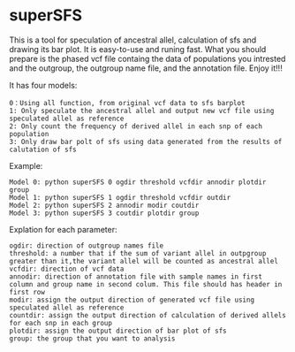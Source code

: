 # superSFS
This is a tool for speculation of ancestral allel, calculation of sfs and drawing its bar plot. It is easy-to-use and runing fast. What you should prepare is the phased vcf file containg the data of populations you intrested and the outgroup, the outgroup name file, and the annotation file. Enjoy it!!!

It has four models:

    0：Using all function, from original vcf data to sfs barplot
    1: Only speculate the ancestral allel and output new vcf file using speculated allel as reference
    2: Only count the frequency of derived allel in each snp of each population
    3: Only draw bar polt of sfs using data generated from the results of calutation of sfs

Example:

    Model 0: python superSFS 0 ogdir threshold vcfdir annodir plotdir group
    Model 1: python superSFS 1 ogdir threshold vcfdir outdir
    Model 2: python superSFS 2 annodir modir coutdir
    Model 3: python superSFS 3 coutdir plotdir group

Explation for each parameter:

    ogdir: direction of outgroup names file
    threshold: a number that if the sum of variant allel in outpgroup greater than it,the variant allel will be counted as ancestral allel
    vcfdir: direction of vcf data
    annodir: direction of annotation file with sample names in first column and group name in second colum. This file should has header in first row
    modir: assign the output direction of generated vcf file using speculated allel as reference
    countdir: assign the output direction of calculation of derived allels for each snp in each group
    plotdir: assign the output direction of bar plot of sfs
    group: the group that you want to analysis
